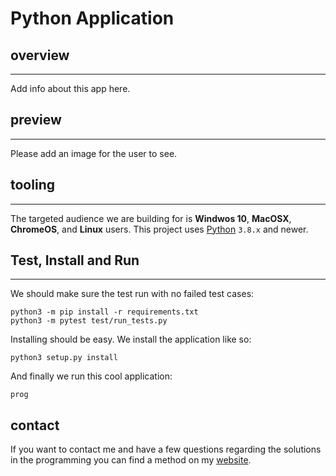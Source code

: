 # Python Application

## overview

* * *

Add info about this app here.

## preview

* * *

Please add an image for the user to see.

## tooling

* * *

The targeted audience we are building for is **Windwos 10**, **MacOSX**, **ChromeOS**, and
**Linux** users. This project uses [Python](https://www.python.org/) `3.8.x` and newer.

## Test, Install and Run

* * *

We should make sure the test run with no failed test cases:

```console
python3 -m pip install -r requirements.txt
python3 -m pytest test/run_tests.py
```

Installing should be easy. We install the application like so:

```console
python3 setup.py install
```

And finally we run this cool application:

```console
prog
```

## contact

If you want to contact me and have a few questions
regarding the solutions in the programming you can
find a method on my [website](https://troglodytes.code.blog/contact/).
